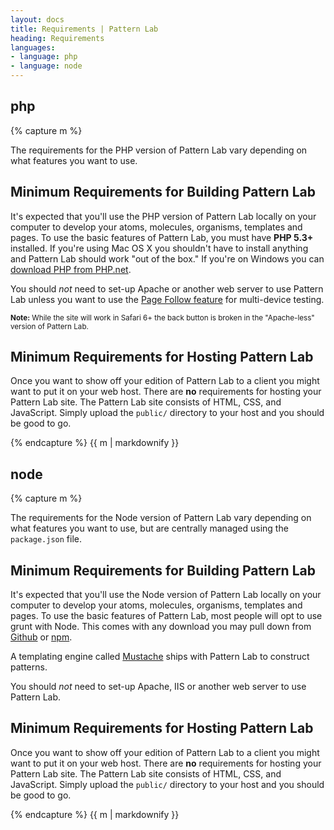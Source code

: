 ```yaml
---
layout: docs
title: Requirements | Pattern Lab
heading: Requirements
languages: 
- language: php
- language: node
---
```


<!--- start php -->

<div class="tabs__panel" id="php">
<h2 class="language-title">php</h2>

{% capture m %}

The requirements for the PHP version of Pattern Lab vary depending on what features you want to use.

## Minimum Requirements for Building Pattern Lab

It's expected that you'll use the PHP version of Pattern Lab locally on your computer to develop your atoms, molecules, organisms, templates and pages. To use the basic features of Pattern Lab, you must have **PHP 5.3+** installed. If you're using Mac OS X you shouldn't have to install anything and Pattern Lab should work "out of the box." If you're on Windows you can [download PHP from PHP.net](http://windows.php.net/download/#php-5.5).

You should _not_ need to set-up Apache or another web server to use Pattern Lab unless you want to use the [Page Follow feature](http://pattern-lab.info/docs/advanced-page-follow.html) for multi-device testing.

<small>**Note:** While the site will work in Safari 6+ the back button is broken in the "Apache-less" version of Pattern Lab.</small>

## Minimum Requirements for Hosting Pattern Lab

Once you want to show off your edition of Pattern Lab to a client you might want to put it on your web host. There are **no** requirements for hosting your Pattern Lab site. The Pattern Lab site consists of HTML, CSS, and JavaScript. Simply upload the `public/` directory to your host and you should be good to go.

{% endcapture %}
{{ m | markdownify }}

</div>

<!--- end php -->


<!--- start node-->

<div class="tabs__panel" id="node">
<h2 class="language-title">node</h2>

{% capture m %}


The requirements for the Node version of Pattern Lab vary depending on what features you want to use, but are centrally managed using the `package.json` file.

## Minimum Requirements for Building Pattern Lab

It's expected that you'll use the Node version of Pattern Lab locally on your computer to develop your atoms, molecules, organisms, templates and pages. To use the basic features of Pattern Lab, most people will opt to use grunt with Node. This comes with any download you may pull down from [Github](https://github.com/pattern-lab/patternlab-node) or [npm](https://www.npmjs.com/package/patternlab-node).

A templating engine called [Mustache](https://github.com/janl/mustache.js/) ships with Pattern Lab to construct patterns. 

You should _not_ need to set-up Apache, IIS or another web server to use Pattern Lab. 

## Minimum Requirements for Hosting Pattern Lab

Once you want to show off your edition of Pattern Lab to a client you might want to put it on your web host. There are **no** requirements for hosting your Pattern Lab site. The Pattern Lab site consists of HTML, CSS, and JavaScript. Simply upload the `public/` directory to your host and you should be good to go.

{% endcapture %}
{{ m | markdownify }}

</div>
<!--- end node -->
